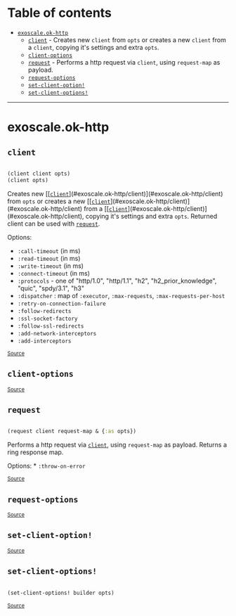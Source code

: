 # Table of contents
-  [`exoscale.ok-http`](#exoscale.ok-http) 
    -  [`client`](#exoscale.ok-http/client) - Creates new <code>client</code> from <code>opts</code> or creates a new <code>client</code> from a <code>client</code>, copying it's settings and extra <code>opts</code>.
    -  [`client-options`](#exoscale.ok-http/client-options)
    -  [`request`](#exoscale.ok-http/request) - Performs a http request via <code>client</code>, using <code>request-map</code> as payload.
    -  [`request-options`](#exoscale.ok-http/request-options)
    -  [`set-client-option!`](#exoscale.ok-http/set-client-option!)
    -  [`set-client-options!`](#exoscale.ok-http/set-client-options!)

-----
# <a name="exoscale.ok-http">exoscale.ok-http</a>






## <a name="exoscale.ok-http/client">`client`</a><a name="exoscale.ok-http/client"></a>
``` clojure

(client client opts)
(client opts)
```

Creates new [[[`client`](#exoscale.ok-http/client)](#exoscale.ok-http/client)](#exoscale.ok-http/client) from `opts` or creates a new [[[`client`](#exoscale.ok-http/client)](#exoscale.ok-http/client)](#exoscale.ok-http/client) from a [[[`client`](#exoscale.ok-http/client)](#exoscale.ok-http/client)](#exoscale.ok-http/client),
  copying it's settings and extra `opts`. Returned client can be used with
  [`request`](#exoscale.ok-http/request).

  Options:

  * `:call-timeout` (in ms)
  * `:read-timeout` (in ms)
  * `:write-timeout` (in ms)
  * `:connect-timeout` (in ms)
  * `:protocols` - one of "http/1.0", "http/1.1", "h2", "h2_prior_knowledge", "quic", "spdy/3.1", "h3"
  * `:dispatcher` : map of `:executor`, `:max-requests`, `:max-requests-per-host`
  * `:retry-on-connection-failure`
  * `:follow-redirects`
  * `:ssl-socket-factory`
  * `:follow-ssl-redirects`
  * `:add-network-interceptors`
  * `:add-interceptors`
<p><sub><a href="https://github.com/exoscale/ok-http/blob/main/src/exoscale/ok_http.clj#L112-L140">Source</a></sub></p>

## <a name="exoscale.ok-http/client-options">`client-options`</a><a name="exoscale.ok-http/client-options"></a>



<p><sub><a href="https://github.com/exoscale/ok-http/blob/main/src/exoscale/ok_http.clj#L110-L110">Source</a></sub></p>

## <a name="exoscale.ok-http/request">`request`</a><a name="exoscale.ok-http/request"></a>
``` clojure

(request client request-map & {:as opts})
```

Performs a http request via [`client`](#exoscale.ok-http/client), using `request-map` as payload.
   Returns a ring response map.

  Options: * `:throw-on-error`
<p><sub><a href="https://github.com/exoscale/ok-http/blob/main/src/exoscale/ok_http.clj#L144-L154">Source</a></sub></p>

## <a name="exoscale.ok-http/request-options">`request-options`</a><a name="exoscale.ok-http/request-options"></a>



<p><sub><a href="https://github.com/exoscale/ok-http/blob/main/src/exoscale/ok_http.clj#L142-L142">Source</a></sub></p>

## <a name="exoscale.ok-http/set-client-option!">`set-client-option!`</a><a name="exoscale.ok-http/set-client-option!"></a>



<p><sub><a href="https://github.com/exoscale/ok-http/blob/main/src/exoscale/ok_http.clj#L14-L14">Source</a></sub></p>

## <a name="exoscale.ok-http/set-client-options!">`set-client-options!`</a><a name="exoscale.ok-http/set-client-options!"></a>
``` clojure

(set-client-options! builder opts)
```
<p><sub><a href="https://github.com/exoscale/ok-http/blob/main/src/exoscale/ok_http.clj#L101-L108">Source</a></sub></p>
